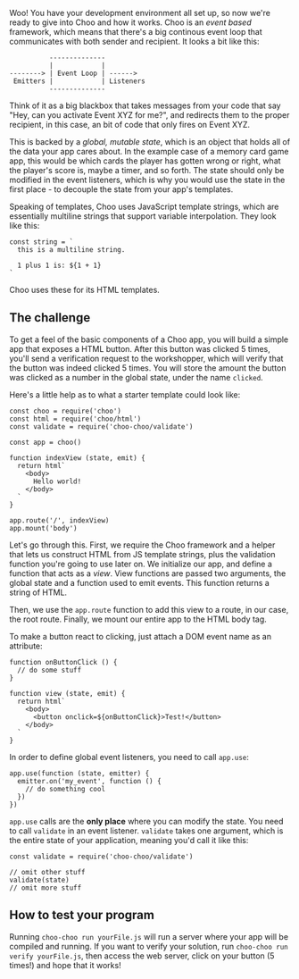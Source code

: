 Woo! You have your development environment all set up, so now we're ready to
give into Choo and how it works. Choo is an _event based_ framework, which
means that there's a big continous event loop that communicates with both
sender and recipient. It looks a bit like this:

```
          --------------
          |            |
--------> | Event Loop | ------>
 Emitters |            | Listeners
          --------------
```

Think of it as a big blackbox that takes messages from your code that say
"Hey, can you activate Event XYZ for me?", and redirects them to the
proper recipient, in this case, an bit of code that only fires on Event XYZ.

This is backed by a _global, mutable state_, which is an object that holds all
of the data your app cares about. In the example case of a memory card game
app, this would be which cards the player has gotten wrong or right, what the
player's score is, maybe a timer, and so forth. The state should only be
modified in the event listeners, which is why you would use the state in the
first place - to decouple the state from your app's templates.

Speaking of templates, Choo uses JavaScript template strings, which are
essentially multiline strings that support variable interpolation. They look
like this:

```
const string = `
  this is a multiline string.

  1 plus 1 is: ${1 + 1}
`
```

Choo uses these for its HTML templates.

## The challenge

To get a feel of the basic components of a Choo app, you will build a simple
app that exposes a HTML button. After this button was clicked 5 times, you'll
send a verification request to the workshopper, which will verify that the
button was indeed clicked 5 times. You will store the amount the button was
clicked as a number in the global state, under the name `clicked`.

Here's a little help as to what a starter template could look like:

```
const choo = require('choo')
const html = require('choo/html')
const validate = require('choo-choo/validate')

const app = choo()

function indexView (state, emit) {
  return html`
    <body>
      Hello world!
    </body>
  `
}

app.route('/', indexView)
app.mount('body')
```

Let's go through this. First, we require the Choo framework and a helper that
lets us construct HTML from JS template strings, plus the validation function
you're going to use later on. We initialize our app, and define a function that
acts as a _view_. View functions are passed two arguments, the global state and
a function used to emit events. This function returns a string of HTML.

Then, we use the `app.route` function to add this view to a route, in our case,
the root route. Finally, we mount our entire app to the HTML body tag.

To make a button react to clicking, just attach a DOM event name as an attribute:

```
function onButtonClick () {
  // do some stuff
}

function view (state, emit) {
  return html`
    <body>
      <button onclick=${onButtonClick}>Test!</button>
    </body>
  `
}
```

In order to define global event listeners, you need to call `app.use`:

```
app.use(function (state, emitter) {
  emitter.on('my_event', function () {
    // do something cool
  })
})
```

`app.use` calls are the __only place__ where you can modify the state. You need
to call `validate` in an event listener. `validate` takes one argument, which is
the entire state of your application, meaning you'd call it like this:

```
const validate = require('choo-choo/validate')

// omit other stuff
validate(state)
// omit more stuff
```

## How to test your program

Running `choo-choo run yourFile.js` will run a server where your app will be
compiled and running. If you want to verify your solution, run
`choo-choo run verify yourFile.js`, then access the web server, click on your
button (5 times!) and hope that it works!
